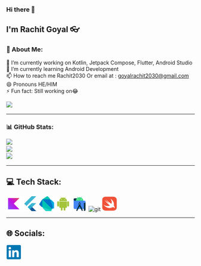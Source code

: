 ### Hi there 👋
## I'm Rachit Goyal 👓


[linkedin]: https://linkedin.com/in/RachitGoyal2030/
<!-- [github]: https://github.com/Rachit2030 -->

 
 ### 💫 About Me:
🔭 I’m currently working on Kotlin, Jetpack Compose, Flutter, Android Studio<br>🌱 I’m currently learning Android Development<br>📫 How to reach me Rachit2030 Or email at : goyalrachit2030@gmail.com<br>😄 Pronouns HE/HIM<br>⚡ Fun fact: Still working on😂

[![](https://visitcount.itsvg.in/api?id=Rachit2030&icon=9&color=0)](https://visitcount.itsvg.in)

---

### 📊 GitHub Stats:
![](https://github-readme-stats.vercel.app/api?username=Rachit2030&theme=dark&hide_border=false&include_all_commits=false&count_private=true)<br/>
![](https://github-readme-streak-stats.herokuapp.com/?user=Rachit2030&theme=dark&hide_border=false)<br/>
![](https://github-readme-stats.vercel.app/api/top-langs/?username=Rachit2030&theme=dark&hide_border=false&include_all_commits=false&count_private=true&layout=compact)

---
## 💻 Tech Stack:
<!-- ![Kotlin](https://img.shields.io/badge/kotlin-%230095D5.svg?style=for-the-badge&logo=kotlin&logoColor=white) ![Flutter](https://img.shields.io/badge/Flutter-%2302569B.svg?style=for-the-badge&logo=Flutter&logoColor=white) -->
<p align="left"><img src="https://github.com/devicons/devicon/blob/master/icons/kotlin/kotlin-original.svg" alt="kotlin" width="40" height="40"/> 
  <img src="https://github.com/devicons/devicon/blob/master/icons/flutter/flutter-original.svg" alt="flutter" width="40" height="40"/>
 <img src="https://github.com/devicons/devicon/blob/master/icons/dart/dart-original.svg" alt="dart" width="40" height="40"/>
 <img src="https://github.com/devicons/devicon/blob/master/icons/android/android-original.svg" alt="android" width="40" height="40"/>
  <img src="https://github.com/devicons/devicon/blob/master/icons/androidstudio/androidstudio-original.svg" alt="androidstudio" width="40" height="40"/>
  <img src="https://www.vectorlogo.zone/logos/git-scm/git-scm-icon.svg" alt="git" width="40" height="40"/> 
  <img src="https://raw.githubusercontent.com/devicons/devicon/ac557d6ff33ff370a5db99f97aeab35ea5c67fbd/icons/swift/swift-original.svg" alt="git" width="40" height="40"/> 


 ---

## 🌐 Socials:

[<img align="left" alt="Rachit goyal | LinkedIn" width="40px" src="https://github.com/devicons/devicon/blob/master/icons/linkedin/linkedin-original.svg" />][linkedin]
<br/>
<br/>
<!-- Proudly created with GPRM ( https://gprm.itsvg.in ) -->
